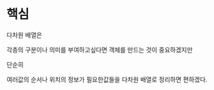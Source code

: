 # 핵심

다차원 배열은

각층의 구분이나 의미를 부여하고싶다면 객체를 만드는 것이 중요하겠지만

단순히

여러값의 순서나 위치의 정보가 필요한값들을 다차원 배열로 정리하면 편하겠다.